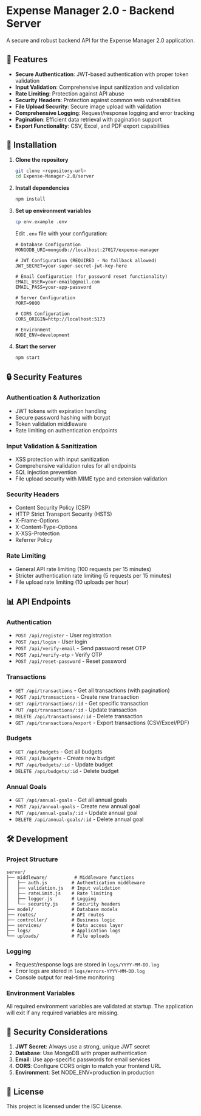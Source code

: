 # Expense Manager 2.0 - Backend Server

A secure and robust backend API for the Expense Manager 2.0 application.

## 🚀 Features

- **Secure Authentication**: JWT-based authentication with proper token validation
- **Input Validation**: Comprehensive input sanitization and validation
- **Rate Limiting**: Protection against API abuse
- **Security Headers**: Protection against common web vulnerabilities
- **File Upload Security**: Secure image upload with validation
- **Comprehensive Logging**: Request/response logging and error tracking
- **Pagination**: Efficient data retrieval with pagination support
- **Export Functionality**: CSV, Excel, and PDF export capabilities

## 🔧 Installation

1. **Clone the repository**
   ```bash
   git clone <repository-url>
   cd Expense-Manager-2.0/server
   ```

2. **Install dependencies**
   ```bash
   npm install
   ```

3. **Set up environment variables**
   ```bash
   cp env.example .env
   ```
   
   Edit `.env` file with your configuration:
   ```env
   # Database Configuration
   MONGODB_URI=mongodb://localhost:27017/expense-manager
   
   # JWT Configuration (REQUIRED - No fallback allowed)
   JWT_SECRET=your-super-secret-jwt-key-here
   
   # Email Configuration (for password reset functionality)
   EMAIL_USER=your-email@gmail.com
   EMAIL_PASS=your-app-password
   
   # Server Configuration
   PORT=9000
   
   # CORS Configuration
   CORS_ORIGIN=http://localhost:5173
   
   # Environment
   NODE_ENV=development
   ```

4. **Start the server**
   ```bash
   npm start
   ```

## 🔒 Security Features

### Authentication & Authorization
- JWT tokens with expiration handling
- Secure password hashing with bcrypt
- Token validation middleware
- Rate limiting on authentication endpoints

### Input Validation & Sanitization
- XSS protection with input sanitization
- Comprehensive validation rules for all endpoints
- SQL injection prevention
- File upload security with MIME type and extension validation

### Security Headers
- Content Security Policy (CSP)
- HTTP Strict Transport Security (HSTS)
- X-Frame-Options
- X-Content-Type-Options
- X-XSS-Protection
- Referrer Policy

### Rate Limiting
- General API rate limiting (100 requests per 15 minutes)
- Stricter authentication rate limiting (5 requests per 15 minutes)
- File upload rate limiting (10 uploads per hour)

## 📊 API Endpoints

### Authentication
- `POST /api/register` - User registration
- `POST /api/login` - User login
- `POST /api/verify-email` - Send password reset OTP
- `POST /api/verify-otp` - Verify OTP
- `POST /api/reset-password` - Reset password

### Transactions
- `GET /api/transactions` - Get all transactions (with pagination)
- `POST /api/transactions` - Create new transaction
- `GET /api/transactions/:id` - Get specific transaction
- `PUT /api/transactions/:id` - Update transaction
- `DELETE /api/transactions/:id` - Delete transaction
- `GET /api/transactions/export` - Export transactions (CSV/Excel/PDF)

### Budgets
- `GET /api/budgets` - Get all budgets
- `POST /api/budgets` - Create new budget
- `PUT /api/budgets/:id` - Update budget
- `DELETE /api/budgets/:id` - Delete budget

### Annual Goals
- `GET /api/annual-goals` - Get all annual goals
- `POST /api/annual-goals` - Create new annual goal
- `PUT /api/annual-goals/:id` - Update annual goal
- `DELETE /api/annual-goals/:id` - Delete annual goal

## 🛠️ Development

### Project Structure
```
server/
├── middleware/          # Middleware functions
│   ├── auth.js         # Authentication middleware
│   ├── validation.js   # Input validation
│   ├── rateLimit.js    # Rate limiting
│   ├── logger.js       # Logging
│   └── security.js     # Security headers
├── model/              # Database models
├── routes/             # API routes
├── controller/         # Business logic
├── services/           # Data access layer
├── logs/               # Application logs
└── uploads/            # File uploads
```

### Logging
- Request/response logs are stored in `logs/YYYY-MM-DD.log`
- Error logs are stored in `logs/errors-YYYY-MM-DD.log`
- Console output for real-time monitoring

### Environment Variables
All required environment variables are validated at startup. The application will exit if any required variables are missing.

## 🚨 Security Considerations

1. **JWT Secret**: Always use a strong, unique JWT secret
2. **Database**: Use MongoDB with proper authentication
3. **Email**: Use app-specific passwords for email services
4. **CORS**: Configure CORS origin to match your frontend URL
5. **Environment**: Set NODE_ENV=production in production

## 📝 License

This project is licensed under the ISC License.
